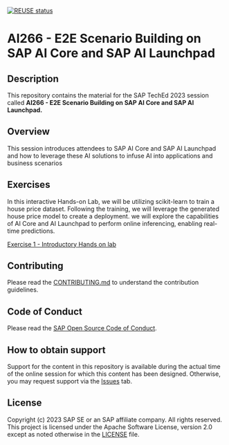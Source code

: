 [![REUSE status](https://api.reuse.software/badge/github.com/SAP-samples/teched2023-AI266)](https://api.reuse.software/info/github.com/SAP-samples/teched2023-AI266)

# AI266 - E2E Scenario Building on SAP AI Core and SAP AI Launchpad

## Description

This repository contains the material for the SAP TechEd 2023 session called **AI266 - E2E Scenario Building on SAP AI Core and SAP AI Launchpad.**

## Overview

This session introduces attendees to SAP AI Core and SAP AI Launchpad and how to leverage these AI solutions to infuse AI into applications and business scenarios

## Exercises

In this interactive Hands-on Lab, we will be utilizing scikit-learn to train a house price dataset. Following the training, we will leverage the generated house price model to create a deployment. we will explore the capabilities of AI Core and AI Launchpad to perform online inferencing, enabling real-time predictions.

[Exercise 1 - Introductory Hands on lab](exercises/ex1/README.md)


## Contributing
Please read the [CONTRIBUTING.md](./CONTRIBUTING.md) to understand the contribution guidelines.

## Code of Conduct
Please read the [SAP Open Source Code of Conduct](https://github.com/SAP-samples/.github/blob/main/CODE_OF_CONDUCT.md).

## How to obtain support

Support for the content in this repository is available during the actual time of the online session for which this content has been designed. Otherwise, you may request support via the [Issues](../../issues) tab.

## License
Copyright (c) 2023 SAP SE or an SAP affiliate company. All rights reserved. This project is licensed under the Apache Software License, version 2.0 except as noted otherwise in the [LICENSE](LICENSES/Apache-2.0.txt) file.
